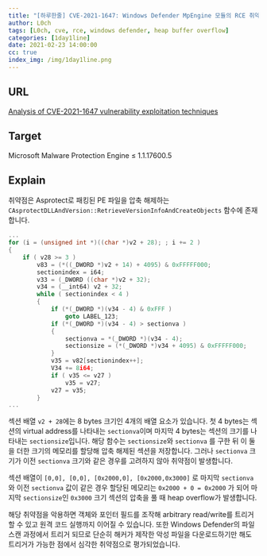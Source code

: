 ```yaml
---
title: "[하루한줄] CVE-2021-1647: Windows Defender MpEngine 모듈의 RCE 취약점"
author: L0ch
tags: [L0ch, cve, rce, windows defender, heap buffer overflow]
categories: [1day1line]
date: 2021-02-23 14:00:00
cc: true
index_img: /img/1day1line.png
---
```


## URL

[Analysis of CVE-2021-1647 vulnerability exploitation techniques](https://www.anquanke.com/post/id/231625)

## Target

Microsoft Malware Protection Engine ≤ 1.1.17600.5

## Explain
취약점은 Asprotect로 패킹된 PE 파일을 압축 해제하는 `CAsprotectDLLAndVersion::RetrieveVersionInfoAndCreateObjects` 함수에 존재합니다.

```c
...
for (i = (unsigned int *)((char *)v2 + 28); ; i += 2 )
{
	if ( v28 >= 3 )
		v83 = (*((_DWORD *)v2 + 14) + 4095) & 0xFFFFF000;
		sectionindex = i64; 
		v33 = (_DWORD ((char *)v2 + 32); 
		v34 = (__int64) v2 + 32; 
		while ( sectionindex < 4 )
		{
			if (*(_DWORD *)(v34 - 4) & 0xFFF )
				goto LABEL_123; 
			if (*(_DWORD *)(v34 - 4) > sectionva )
			{
				sectionva = *(_DWORD *)(v34 - 4); 
				sectionsize = (*(_DWORD *)v34 + 4095) & 0xFFFFF000;
			}
			v35 = v82[sectionindex++]; 
			V34 += 8i64; 
			if ( v35 <= v27 )
				v35 = v27;
			v27 = v35;
		}
...
```

섹션 배열 `v2 + 28`에는 8 bytes 크기인 4개의 배열 요소가 있습니다. 첫 4 bytes는 섹션의 virtual address를 나타내는 `sectionva`이며 마지막 4 bytes는 섹션의 크기를 나타내는 `sectionsize`입니다.  해당 함수는 `sectionsize`와 `sectionva` 를 구한 뒤 이 둘을 더한 크기의 메모리를 할당해 압축 해제된 섹션을 저장합니다. 그러나 `sectionva` 크기가 이전 `sectionva` 크기와 같은 경우를 고려하지 않아 취약점이 발생합니다.

섹션 배열이 `[0,0], [0,0], [0x2000,0], [0x2000,0x3000]` 로 마지막 `sectionva`와 이전 `sectionva` 값이 같은 경우 할당된 메모리는 `0x2000 + 0 = 0x2000` 가 되어 마지막 `sectionsize`인 `0x3000` 크기 섹션의 압축을 풀 때 heap overflow가 발생합니다.

해당 취약점을 악용하면 객체와 포인터 필드를 조작해 arbitrary read/write를 트리거할 수 있고 원격 코드 실행까지 이어질 수 있습니다. 또한 Windows Defender의 파일 스캔 과정에서 트리거 되므로 단순히 해커가 제작한 악성 파일을 다운로드하기만 해도 트리거가 가능한 점에서 심각한 취약점으로 평가되었습니다.